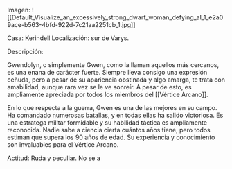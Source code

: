 Imagen:
	![[Default_Visualize_an_excessively_strong_dwarf_woman_defying_al_1_e2a09ace-b563-4bfd-922d-7c21aa2251cb_1.jpg]]

Casa: Kerindell
Localización: sur de Varys.

Descripción:

Gwendolyn, o simplemente Gwen, como la llaman aquellos más cercanos, es una enana de carácter fuerte. Siempre lleva consigo una expresión ceñuda, pero a pesar de su apariencia obstinada y algo amarga, te trata con amabilidad, aunque rara vez se le ve sonreír. A pesar de esto, es ampliamente apreciada por todos los miembros del [[Vértice Arcano]].

En lo que respecta a la guerra, Gwen es una de las mejores en su campo. Ha comandado numerosas batallas, y en todas ellas ha salido victoriosa. Es una estratega militar formidable y su habilidad táctica es ampliamente reconocida. Nadie sabe a ciencia cierta cuántos años tiene, pero todos estiman que supera los 90 años de edad. Su experiencia y conocimiento son invaluables para el Vértice Arcano.

Actitud:
	Ruda y peculiar. No se a